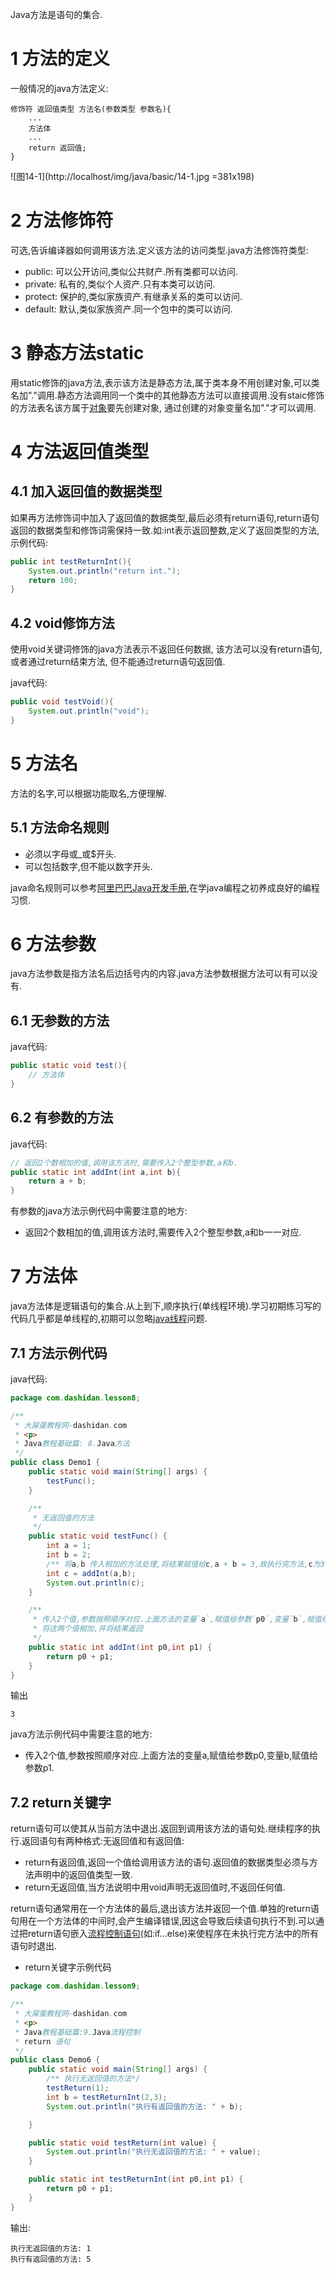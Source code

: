 <div class="jumbotron">
<p>Java方法是语句的集合.</p>
</div>

1 方法的定义
===

一般情况的java方法定义:
```
修饰符 返回值类型 方法名(参数类型 参数名){
    ...
    方法体
    ...
    return 返回值;
}
```
	
![图14-1](http://localhost/img/java/basic/14-1.jpg =381x198)   

2 方法修饰符
===

可选,告诉编译器如何调用该方法.定义该方法的访问类型.java方法修饰符类型:
  
- public: 可以公开访问,类似公共财产.所有类都可以访问.
- private: 私有的,类似个人资产.只有本类可以访问.   
- protect: 保护的,类似家族资产.有继承关系的类可以访问.
- default: 默认,类似家族资产.同一个包中的类可以访问.

3 静态方法static
===

用static修饰的java方法,表示该方法是静态方法,属于类本身不用创建对象,可以类名加"."调用.静态方法调用同一个类中的其他静态方法可以直接调用.没有staic修饰的方法表名该方属于[对象](http://dashidan.com/article/java/basic/13.html)要先创建对象, 通过创建的对象变量名加"."才可以调用.

4 方法返回值类型
===

4.1 加入返回值的数据类型
---

如果再方法修饰词中加入了返回值的数据类型,最后必须有return语句,return语句返回的数据类型和修饰词需保持一致.如:int表示返回整数,定义了返回类型的方法,示例代码:

```java
public int testReturnInt(){
	System.out.println("return int.");
	return 100;	
}
```

4.2 void修饰方法
---

使用void关键词修饰的java方法表示不返回任何数据, 该方法可以没有return语句,或者通过return结束方法, 但不能通过return语句返回值.

java代码:
```java
public void testVoid(){
	System.out.println("void");
}
```

5 方法名
===

方法的名字,可以根据功能取名,方便理解.

5.1 方法命名规则
---
- 必须以字母或_或$开头.
- 可以包括数字,但不能以数字开头.

java命名规则可以参考[阿里巴巴Java开发手册](http://dashidan.com/article/java/addenda/5.html),在学java编程之初养成良好的编程习惯.


6 方法参数
===

java方法参数是指方法名后边括号内的内容.java方法参数根据方法可以有可以没有.

6.1 无参数的方法
---
java代码:
```java
public static void test(){
	// 方法体
}
```
6.2 有参数的方法
---
java代码:
```java
// 返回2个数相加的值,调用该方法时,需要传入2个整型参数,a和b.
public static int addInt(int a,int b){
	return a + b;
}
```


有参数的java方法示例代码中需要注意的地方:

- 返回2个数相加的值,调用该方法时,需要传入2个整型参数,a和b一一对应.

7 方法体
===

java方法体是逻辑语句的集合.从上到下,顺序执行(单线程环境).学习初期练习写的代码几乎都是单线程的,初期可以忽略[java线程](http://dashidan.com/article/java/basic/19.html)问题.

7.1 方法示例代码
---
java代码:
```java
package com.dashidan.lesson8;

/**
 * 大屎蛋教程网-dashidan.com
 * <p>
 * Java教程基础篇: 8.Java方法
 */
public class Demo1 {
    public static void main(String[] args) {
        testFunc();
    }

    /**
     * 无返回值的方法
     */
    public static void testFunc() {
        int a = 1;
        int b = 2;
        /** 将a,b 传入相加的方法处理,将结果赋值给c,a + b = 3,故执行完方法,c为3.*/
        int c = addInt(a,b);
        System.out.println(c);
    }

    /**
     * 传入2个值,参数按照顺序对应.上面方法的变量`a`,赋值给参数`p0`,变量`b`,赋值给参数`p1`.
     * 将这两个值相加,并将结果返回
     */
    public static int addInt(int p0,int p1) {
        return p0 + p1;
    }
}

```
输出
```
3
```

java方法示例代码中需要注意的地方:

- 传入2个值,参数按照顺序对应.上面方法的变量a,赋值给参数p0,变量b,赋值给参数p1.

7.2 return关键字
---

return语句可以使其从当前方法中退出.返回到调用该方法的语句处.继续程序的执行.返回语句有两种格式:无返回值和有返回值:
- return有返回值,返回一个值给调用该方法的语句.返回值的数据类型必须与方法声明中的返回值类型一致.
- return无返回值,当方法说明中用void声明无返回值时,不返回任何值.

return语句通常用在一个方法体的最后,退出该方法并返回一个值.单独的return语句用在一个方法体的中间时,会产生编译错误,因这会导致后续语句执行不到.可以通过把return语句嵌入[流程控制语句](http://dashidan.com/article/java/basic/9.html#1)(如:if…else)来使程序在未执行完方法中的所有语句时退出.

- return关键字示例代码

```java
package com.dashidan.lesson9;

/**
 * 大屎蛋教程网-dashidan.com
 * <p>
 * Java教程基础篇:9.Java流程控制
 * return 语句
 */
public class Demo6 {
    public static void main(String[] args) {
        /** 执行无返回值的方法*/
        testReturn(1);
        int b = testReturnInt(2,3);
        System.out.println("执行有返回值的方法: " + b);

    }

    public static void testReturn(int value) {
        System.out.println("执行无返回值的方法: " + value);
    }

    public static int testReturnInt(int p0,int p1) {
        return p0 + p1;
    }
}

```
输出:
```
执行无返回值的方法: 1
执行有返回值的方法: 5
```